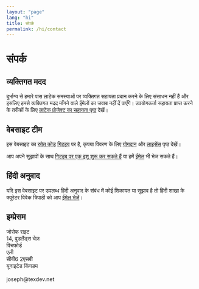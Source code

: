 ```yaml
---
layout: "page"
lang: "hi"
title: संपर्क
permalink: /hi/contact
---
```


# संपर्क

## व्यक्तिगत मदद

दुर्भाग्य से हमारे पास लाटेक समस्याओं पर व्यक्तिगत सहायता प्रदान करने के लिए संसाधन नहीं हैं और इसलिए हमसे व्यक्तिगत मदद माँगने वाले ईमेलों का जवाब नहीं दें पाएँगे। उपयोगकर्ता सहायता प्राप्त करने के तरीकों के लिए [लाटेक प्रोजेक्ट का सहायता पृष्ठ](https://www.latex-project.org/help/) देखें।


## वेबसाइट टीम

इस वेबसाइट का [स्रोत कोड](https://github.com/learnlatex/learnlatex.github.io/) [गिटहब](https://github.com/learnlatex/) पर है, कृपया विवरण के लिए [योगदान](../CONTRIBUTING) और [लाइसेंस](../LICENSE) पृष्ठ देखें।

आप अपने सुझावों के साथ [गिटहब पर एक इशू शुरू कर सकते हैं](https://github.com/learnlatex/learnlatex.github.io/issues) या हमें [ईमेल](mailto:texfaq@texfaq.org) भी भेज सकते हैं।


## हिंदी अनुवाद

यदि इस वेबसाइट पर उपलब्ध हिंदी अनुवाद के संबंध में कोई शिकायत या सुझाव है तो हिंदी शाखा के क्यूरेटर विवेक त्रिपाठी को आप [ईमेल भेजें](mailto:sopan.tripathi@gmail.com)।


## इम्प्रेसम

<p>जोसेफ राइट<br>
14, वुडलैंड्स चेज़<br>
विचफोर्ड<br>
एली<br>
सीबी6 2एसबी<br>
यूनाइटेड किंगडम<br>
<br>joseph@texdev.net</p>
